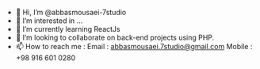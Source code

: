 - 👋 Hi, I’m @abbasmousaei-7studio
- 👀 I’m interested in ...
- 🌱 I’m currently learning ReactJs
- 💞️ I’m looking to collaborate on back-end projects using PHP.
- 📫 How to reach me : 
Email : abbasmousaei.7studio@gmail.com
Mobile : +98 916 601 0280

